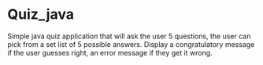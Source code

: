 # Quiz_java
Simple java quiz application that will ask the user 5 questions, the user can pick from a set list of 5 possible answers. Display a congratulatory message if the user guesses right, an error message if they get it wrong.

